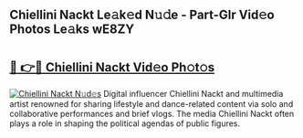 ## Chiellini Nackt Le𝚊k𝚎d N𝚞𝚍e - Part-Glr Vid𝚎o Photos Le𝚊ks wE8ZY

# <h2><a href="http://fb6kfd.evod.top/?m=Chiellini+Nackt">🔗 👉🔴 Chiellini Nackt Vid𝚎o Ph𝚘t𝚘s</a></h2>

[![Chiellini Nackt N𝚞d𝚎s](https://i.imgur.com/8V9OHl7.gif)](http://fb6kfd.evod.top/?m=Chiellini+Nackt)
Digital influencer Chiellini Nackt and multimedia artist renowned for sharing lifestyle and dance-related content via solo and collaborative performances and brief vlogs. The media Chiellini Nackt often plays a role in shaping the political agendas of public figures. 
